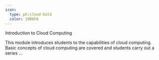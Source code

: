 ```yaml
---
icon:
  type: ph:cloud-bold
  color: 29B6F6
---
```

Introduction to Cloud Computing

This module introduces students to the capabilities of cloud computing. Basic concepts of cloud computing are covered and students carry out a series  ... 
